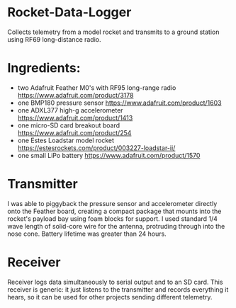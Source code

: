 # Rocket-Data-Logger
Collects telemetry from a model rocket and transmits to a ground station using RF69 long-distance radio.

# Ingredients: 
* two Adafruit Feather M0's with RF95 long-range radio https://www.adafruit.com/product/3178
* one BMP180 pressure sensor https://www.adafruit.com/product/1603
* one ADXL377 high-g accelerometer https://www.adafruit.com/product/1413
* one micro-SD card breakout board https://www.adafruit.com/product/254
* one Estes Loadstar model rocket https://estesrockets.com/product/003227-loadstar-ii/
* one small LiPo battery https://www.adafruit.com/product/1570

# Transmitter
I was able to piggyback the pressure sensor and accelerometer directly onto the Feather board, creating a compact package that mounts into
the rocket's payload bay using foam blocks for support.  I used standard 1/4 wave length of solid-core wire for the antenna, protruding through into the nose cone.
Battery lifetime was greater than 24 hours.

# Receiver
Receiver logs data simultaneously to serial output and to an SD card.  This receiver is generic: it just listens to the transmitter and 
records everything it hears, so it can be used for other projects sending different telemetry.
